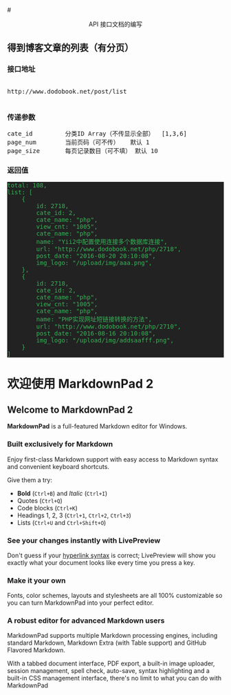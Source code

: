 #<center>API 接口文档的编写</center>
## 得到博客文章的列表（有分页） ##

### 接口地址 ###
<pre>

http://www.dodobook.net/post/list

</pre>

### 传递参数 ###
<pre>
cate_id         分类ID Array（不传显示全部）	[1,3,6]
page_num        当前页码（可不传）	默认 1
page_size       每页记录数目（可不填）	默认 10
</pre>

### 返回值 ###
<pre style="background:#222;color:#35b558">
total: 108,
list: [
    {
        id: 2718,
        cate_id: 2,
        cate_name: "php",
        view_cnt: "1005",
        cate_name: "php",
        name: "Yii2中配置使用连接多个数据库连接",
        url: "http://www.dodobook.net/php/2718",
        post_date: "2016-08-20 20:10:08",
        img_logo: "/upload/img/aaa.png",
    },
    {
        id: 2718,
        cate_id: 2,
        cate_name: "php",
        view_cnt: "1005",
        cate_name: "php",
        name: "PHP实现网址短链接转换的方法",
        url: "http://www.dodobook.net/php/2710",
        post_date: "2016-08-16 20:10:08",
        img_logo: "/upload/img/addsaafff.png",
    }
]
</pre>


# 欢迎使用 MarkdownPad 2 #
## Welcome to MarkdownPad 2 ##

**MarkdownPad** is a full-featured Markdown editor for Windows.

### Built exclusively for Markdown ###

Enjoy first-class Markdown support with easy access to  Markdown syntax and convenient keyboard shortcuts.

Give them a try:

- **Bold** (`Ctrl+B`) and *Italic* (`Ctrl+I`)
- Quotes (`Ctrl+Q`)
- Code blocks (`Ctrl+K`)
- Headings 1, 2, 3 (`Ctrl+1`, `Ctrl+2`, `Ctrl+3`)
- Lists (`Ctrl+U` and `Ctrl+Shift+O`)

### See your changes instantly with LivePreview ###

Don't guess if your [hyperlink syntax](http://markdownpad.com) is correct; LivePreview will show you exactly what your document looks like every time you press a key.

### Make it your own ###

Fonts, color schemes, layouts and stylesheets are all 100% customizable so you can turn MarkdownPad into your perfect editor.

### A robust editor for advanced Markdown users ###

MarkdownPad supports multiple Markdown processing engines, including standard Markdown, Markdown Extra (with Table support) and GitHub Flavored Markdown.

With a tabbed document interface, PDF export, a built-in image uploader, session management, spell check, auto-save, syntax highlighting and a built-in CSS management interface, there's no limit to what you can do with MarkdownPad